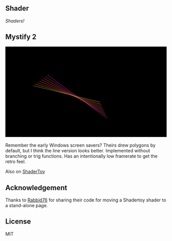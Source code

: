## Shader

*Shaders!*

## Mystify 2

![Mystify 2](mystify2.png)

Remember the early Windows screen savers? Theirs drew polygons by default, but I think the line version looks better. Implemented without branching or trig functions. Has an intentionally low framerate to get the retro feel.

Also on [ShaderToy](https://www.shadertoy.com/view/Nlc3WH)

## Acknowledgement

Thanks to [Rabbid76](https://stackoverflow.com/questions/69822784/how-to-run-a-shader-from-shadertoy-in-your-js-file-with-webgl-and-glsl) for sharing their code for moving a Shadertoy shader to a stand-alone page.

## License

MIT
